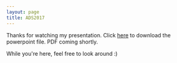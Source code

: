 ```yaml
---
layout: page
title: ADS2017
---
```


Thanks for watching my presentation. Click <a href="/downloads/170105-ADS-slides.pptx" title="download ADS2017 slides">here</a> to download the powerpoint file. PDF coming shortly.

While you're here, feel free to look around :) 